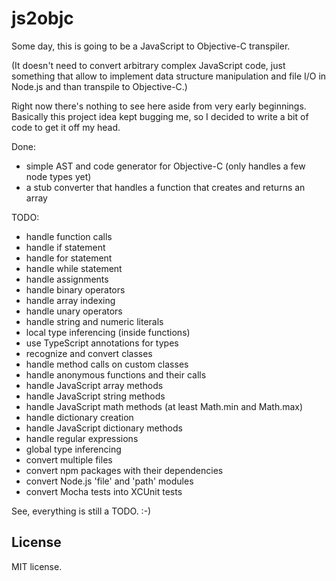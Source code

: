 # js2objc

Some day, this is going to be a JavaScript to Objective-C transpiler.

(It doesn't need to convert arbitrary complex JavaScript code, just something that allow to implement data structure manipulation and file I/O in Node.js and than transpile to Objective-C.)

Right now there's nothing to see here aside from very early beginnings. Basically this project idea kept bugging me, so I decided to write a bit of code to get it off my head.

Done:

* simple AST and code generator for Objective-C (only handles a few node types yet)
* a stub converter that handles a function that creates and returns an array

TODO:

* handle function calls
* handle if statement
* handle for statement
* handle while statement
* handle assignments
* handle binary operators
* handle array indexing
* handle unary operators
* handle string and numeric literals
* local type inferencing (inside functions)
* use TypeScript annotations for types
* recognize and convert classes
* handle method calls on custom classes
* handle anonymous functions and their calls
* handle JavaScript array methods
* handle JavaScript string methods
* handle JavaScript math methods (at least Math.min and Math.max)
* handle dictionary creation
* handle JavaScript dictionary methods
* handle regular expressions
* global type inferencing
* convert multiple files
* convert npm packages with their dependencies
* convert Node.js 'file' and 'path' modules
* convert Mocha tests into XCUnit tests

See, everything is still a TODO. :-)


## License

MIT license.
